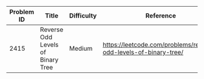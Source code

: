 | Problem ID | Title | Difficulty | Reference
| --- | --- | --- | ---
| 2415 | Reverse Odd Levels of Binary Tree | Medium | https://leetcode.com/problems/reverse-odd-levels-of-binary-tree/
